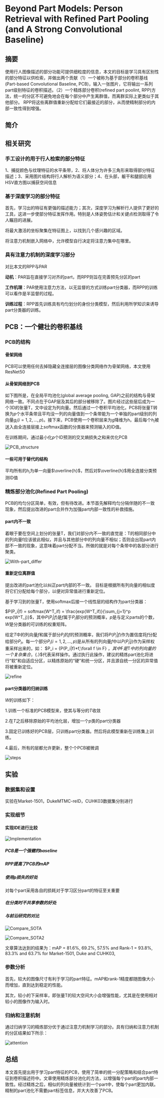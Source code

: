 # Beyond Part Models: Person Retrieval with Refined Part Pooling (and A Strong Convolutional Baseline)

## 摘要

使用行人图像描述的部分功能可提供细粒度的信息，本文的目标是学习具有区别性的部分特征以供检索，并做出两个贡献（1）一个被称为基于部分的卷积基线(Part-based Convolutional Baseline, PCB)，输入一张图片，它将输出一系列part级别特征的卷积描述。（2）一个精炼部分卷积(refined part poolint, RPP)方法，统一的分区不可避免地会在每个部分中产生离群值，而离群实际上更类似于其他部分。 RPP将这些离群值重新分配给它们最接近的部分，从而使精制部分的内部一致性得到增强。

## 简介

## 相关研究

### 手工设计的用于行人检索的部分特征

1、捕捉颜色与纹理特征的水平条带，2、将人体分为许多三角形来取得部分特征描述；3、采用图片结构将行人解析为语义部分；4、在头部，躯干和腿部应用HSV直方图以捕获空间信息

### 基于深度学习的部分特征

首先，学习出的特征有更强的描述能力；其次，深度学习为解析行人提供了更好的工具，这进一步使部分特征发挥作用。特别是人体姿势估计和关键点检测取得了令人瞩目的进展。

将最大激活的坐标聚集在特征图上，以找到几个感兴趣的区域。

将注意力机制嵌入网络中，允许模型自行决定将注意力集中在哪里。

### 具有注意力机制的深度学习部分

对比本文的RPP与PAR

**动机**：PAR旨在直接学习对齐的part，而RPP则旨在完善预先分区的part

**工作机理**：PAR使用注意力方法，以无监督的方式训练part分类器，而RPP的训练可以看作是半监督的过程。

**训练过程**：RPP首先训练具有均匀划分的身份分类模型，然后利用所学知识来诱导part分类器的训练。

## PCB：一个健壮的卷积基线

### PCB的结构

#### 骨架网络

PCB可以使用任何去掉隐藏全连接层的图像分类网络作为骨架网络，本文使用ResNet50

#### 从骨架网络到PCB

如下图所是，在全局平均池化(global average pooling, GAP)之前的结构与骨架网络一致。不同点在于GAP层及其后的部分被移除了。图片经过这些层后成为一个3D的张量T，文中设定为列向量。然后通过一个卷积平均池化，PCB将张量T转换为$p$个水平条带且平均没一列的向量值到一个条带能为一个单独的part级别的列向量$g_i(i=1,2,\dots,p)$。接下来，PCB使用一个卷积层来为$g$降维为$h$。最后每个$h_i$被送入由全连接层接上softmax函数的分类器来预测输入的ID值。

在训练期间，通过最小化$p$个ID预测的交叉熵损失之和来优化PCB

![PCB_structure](PCB_structure.png)

#### 一些可用于替代的结构

平均所有的$h_i$为单一向量$\overline{h}$，然后对$\overline{h}$用全连接分类预测ID值

### 精炼部分池化(Refined Part Pooling)

PCB的均匀分区简单，有效，但有待改进。本节首先解释均匀分隔伴随的不一致现象，然后提出改进的part合并作为加强part内部一致性的补救措施。

#### part内不一致

着眼于要在空间上划分的张量T，我们对部分内不一致的直觉是：T的相同部分中的列向量f应该彼此相似，并且与其他部分中的列向量不相似；否则会出现part内部不一致的现象，这意味着part分配不当。所做的就是对每个条带中的各部分进行聚类。

![With-part_differ](With-part_differ.png)

#### 重新定位离群值

提出改进的part池化以纠正part内部的不一致。 目标是根据所有列向量的相似度将它们分配给每个部分，以便对异常值进行重新定位。

基于学习到的张量T，使用softmax后接一个线性层的结构作为part分类器：

$P(P_i|f) = softmax(W^T_if) = \frac{exp(W^T_if)}{\sum_{j=1}^p exp(W^T_j)}$，其中$P(P_i|f)$是$f$属于$P_i$部分的预测概率，$p$是与定义parts的个数，$W$是分类器的可训练的权重矩阵。

给定$T$中的列向量$f$和属于部分$P_i$的$f$的预测概率，我们将$P(P_i|f)$作为置信度将$f$分配给部分$P_i$。每一个部分$P_i(i=1,2,\dots,p)$是从所有的列向量$f$中以$P(P_i|j)$作为采样权重采样出来的，如：
$P_i = \{P(P_i|f)*f,\forall f \in F\} $，其中$F$是$T$中的列向量的一个复杂集合，$\{.\}$代表采样操作。通过执行此操作，建议的精炼part池化将进行“软”和自适应分区，以精炼原始的“硬”和统一分区，并且源自统一分区的异常值将被重新定位。

![refine](refine.png)

#### part分类器的归纳训练

$W$的训练如下：

1.训练一个标准的PCB模型来，使其与等分的$T$收敛

2.在$T$之后移除原始的平均池化层，增加一个$p$类的part分类器

3.固定已训练好的PCB层，只训练part分类器。然后将此模型重新在训练集上训练。

4.最后，所有的层都允许更新，整个个PCB被微调

![steps](steps.png)

## 实验

### 数据集和设置

实验在Market-1501，DukeMTMC-reID，CUHK03数据集分别进行

### 实现细节

#### 实现IDE进行比较

![Implementation](Implementation.png)

##### PCB是一个强健的baseline

##### RPP提高了PCB的mAP

##### 使用$p$损失的好处

对每个part采用各自的损耗对于学习区分part的特征至关重要

##### 在分类时不共享参数的好处

##### 与前沿研究的对比

![Compare_SOTA](Compare_SOTA.png)

![Compare_SOTA2](Compare_SOTA2.png)

文章算法达到的结果为：mAP = 81.6%, 69.2%, 57.5% and Rank-1 = 93.8%, 83.3% and 63.7% for Market-1501, Duke and CUHK03,

### 参数分析

首先，较大的图像尺寸有利于学习的part特征。mAP和rank-1精度都随图像大小而增加，直到达到稳定的性能。

其次，较小的下采样率，即张量T的较大空间大小会增强性能，尤其是在使用相对较小的图像作为输入时。

### 归纳和注意机制

通过归纳学习的精炼部分优于通过注意力机制学习的部分。具有归纳和注意力机制的分区结果如下所示：

![attention](attention.png)

## 总结

本文首先提出用于学习part特征的PCB，使用了简单的统一分配策略和结合part特征到卷积描述符中。文章使用精炼部分池化的方法，以增强每个part的part内部一致性。经过精炼之后，相似的列向量被统计到一个part中，使每个part更加内联。精制的part池化不需要part标签信息，并大大改善了PCB。

